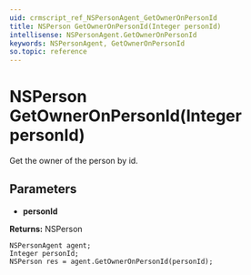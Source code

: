 ```yaml
---
uid: crmscript_ref_NSPersonAgent_GetOwnerOnPersonId
title: NSPerson GetOwnerOnPersonId(Integer personId)
intellisense: NSPersonAgent.GetOwnerOnPersonId
keywords: NSPersonAgent, GetOwnerOnPersonId
so.topic: reference
---
```


# NSPerson GetOwnerOnPersonId(Integer personId)

Get the owner of the person by id.

## Parameters

* **personId** 

**Returns:** NSPerson

```crmscript
NSPersonAgent agent;
Integer personId;
NSPerson res = agent.GetOwnerOnPersonId(personId);
```

